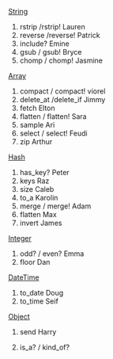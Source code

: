 [String](http://ruby-doc.org/core-2.3.0/String.html)

1. rstrip /rstrip! Lauren
2. reverse /reverse! Patrick
3. include? Emine
4. gsub / gsub! Bryce
5. chomp / chomp! Jasmine

[Array](http://ruby-doc.org/core-2.3.0/Array.html)

1. compact / compact! viorel
2. delete_at /delete_if Jimmy
3. fetch Elton
4. flatten / flatten! Sara
5. sample Ari
6. select / select! Feudi
7. zip  Arthur

[Hash](http://ruby-doc.org/core-2.3.0/Hash.html)

1. has_key? Peter
2. keys Raz
3. size Caleb
4. to_a Karolin
5. merge / merge! Adam
6. flatten Max
7. invert James

[Integer](http://ruby-doc.org/core-2.3.0/Integer.html)

1. odd? / even? Emma
2. floor Dan

[DateTime](http://ruby-doc.org/stdlib-2.3.0/libdoc/date/rdoc/DateTime.html)

1. to_date Doug
2. to_time Seif

[Object](http://ruby-doc.org/core-2.3.0/Object.html)

1. send Harry

2. is_a? / kind_of?



